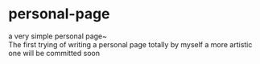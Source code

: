 # personal-page
a very simple personal page~<br/>
The first trying of writing a personal page totally by myself
a more artistic one will be committed soon 
